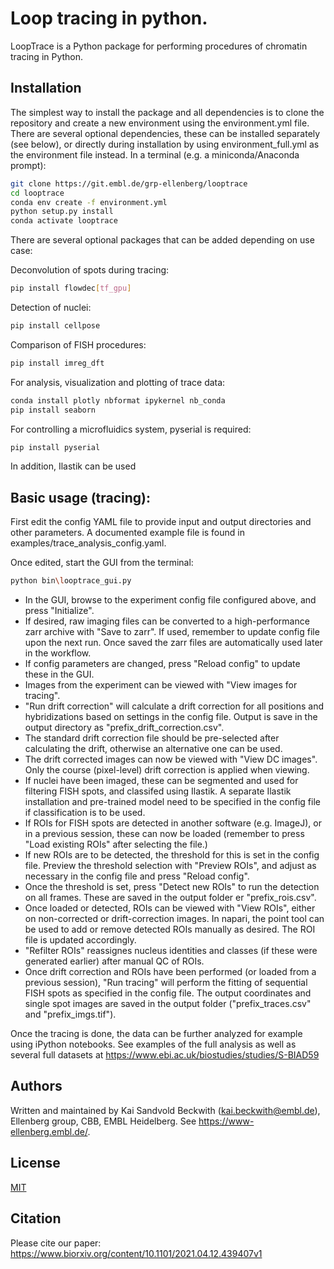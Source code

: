 # Loop tracing in python.

LoopTrace is a Python package for performing procedures of chromatin tracing in Python.

## Installation

The simplest way to install the package and all dependencies is to clone the repository and create a new environment using the 
environment.yml file. There are several optional dependencies, these can be installed separately (see below), or directly during installation by using environment_full.yml as the environment file instead. 
In a terminal (e.g. a miniconda/Anaconda prompt):

```bash
git clone https://git.embl.de/grp-ellenberg/looptrace
cd looptrace
conda env create -f environment.yml
python setup.py install
conda activate looptrace
```
There are several optional packages that can be added depending on use case:

Deconvolution of spots during tracing:
```bash
pip install flowdec[tf_gpu]
```

Detection of nuclei:
```bash
pip install cellpose
```

Comparison of FISH procedures:
```bash
pip install imreg_dft
```

For analysis, visualization and plotting of trace data:
```bash
conda install plotly nbformat ipykernel nb_conda
pip install seaborn
```

For controlling a microfluidics system, pyserial is required:
```bash
pip install pyserial
```

In addition, Ilastik can be used

## Basic usage (tracing):
First edit the config YAML file to provide input and output directories and other parameters. A documented example file is found in examples/trace_analysis_config.yaml.

Once edited, start the GUI from the terminal:

```bash
python bin\looptrace_gui.py
```
- In the GUI, browse to the experiment config file configured above, and press "Initialize". 
- If desired, raw imaging files can be converted to a high-performance zarr archive with "Save to zarr". If used, remember to update config file upon the next run. Once saved the zarr files are automatically used later in the workflow.
- If config parameters are changed, press "Reload config" to update these in the GUI.
- Images from the experiment can be viewed with "View images for tracing".
- "Run drift correction" will calculate a drift correction for all positions and hybridizations based on settings in the config file. Output is save in the output directory as "prefix_drift_correction.csv". 
- The standard drift correction file should be pre-selected after calculating the drift, otherwise an alternative one can be used.
- The drift corrected images can now be viewed with "View DC images". Only the course (pixel-level) drift correction is applied when viewing.
- If nuclei have been imaged, these can be segmented and used for filtering FISH spots, and classifed using Ilastik. A separate Ilastik installation and pre-trained model need to be specified in the config file if classification is to be used.
- If ROIs for FISH spots are detected in another software (e.g. ImageJ), or in a previous session, these can now be loaded (remember to press "Load existing ROIs" after selecting the file.)
- If new ROIs are to be detected, the threshold for this is set in the config file. Preview the threshold selection with "Preview ROIs", and adjust as necessary in the config file and press "Reload config".
- Once the threshold is set, press "Detect new ROIs" to run the detection on all frames. These are saved in the output folder er "prefix_rois.csv".
- Once loaded or detected, ROIs can be viewed with "View ROIs", either on non-corrected or drift-correction images. In napari, the point tool can be used to add or remove detected ROIs manually as desired. The ROI file is updated accordingly.
- "Refilter ROIs" reassignes nucleus identities and classes (if these were generated earlier) after manual QC of ROIs.
- Once drift correction and ROIs have been performed (or loaded from a previous session), "Run tracing" will perform the fitting of sequential FISH spots as specified in the config file. The output coordinates and single spot images are saved in the output folder ("prefix_traces.csv" and "prefix_imgs.tif").

Once the tracing is done, the data can be further analyzed for example using iPython notebooks. See examples of the full analysis as well as several full datasets at https://www.ebi.ac.uk/biostudies/studies/S-BIAD59

## Authors
Written and maintained by Kai Sandvold Beckwith (kai.beckwith@embl.de), Ellenberg group, CBB, EMBL Heidelberg.
See https://www-ellenberg.embl.de/. 

## License
[MIT](https://choosealicense.com/licenses/mit/)

## Citation
Please cite our paper: https://www.biorxiv.org/content/10.1101/2021.04.12.439407v1
